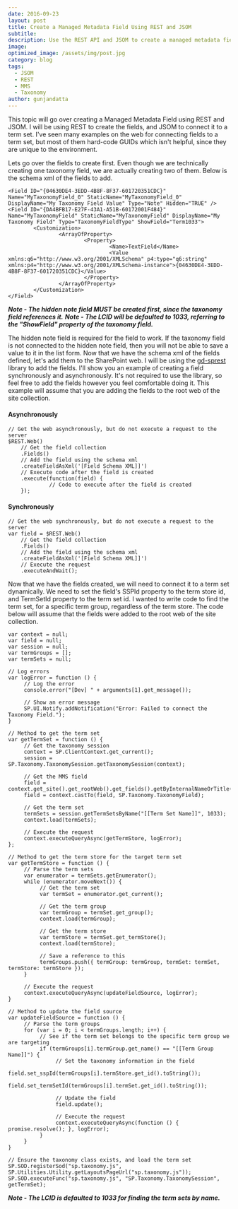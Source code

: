 ```yaml
---
date: 2016-09-23
layout: post
title: Create a Managed Metadata Field Using REST and JSOM
subtitle:
description: Use the REST API and JSOM to create a managed metadata field.
image:
optimized_image: /assets/img/post.jpg
category: blog
tags:
  - JSOM
  - REST
  - MMS
  - Taxonomy
author: gunjandatta
---
```


This topic will go over creating a Managed Metadata Field using REST and JSOM. I will be using REST to create the fields, and JSOM to connect it to a term set. I've seen many examples on the web for connecting fields to a term set, but most of them hard-code GUIDs which isn't helpful, since they are unique to the environment.

Lets go over the fields to create first. Even though we are technically creating one taxonomy field, we are actually creating two of them. Below is the schema xml of the fields to add.

```
<Field ID="{04630DE4-3EDD-4B8F-8F37-601720351CDC}" Name="MyTaxonomyField_0" StaticName="MyTaxonomyField_0" DisplayName="My Taxonomy Field Value" Type="Note" Hidden="TRUE" />
<Field ID="{DA4BFB17-E27F-43A1-A51B-60172001F484}" Name="MyTaxonomyField" StaticName="MyTaxonomyField" DisplayName="My Taxonomy Field" Type="TaxonomyFieldType" ShowField="Term1033">
        <Customization>
                <ArrayOfProperty>
                        <Property>
                                <Name>TextField</Name>
                                <Value xmlns:q6="http://www.w3.org/2001/XMLSchema" p4:type="q6:string" xmlns:p4="http://www.w3.org/2001/XMLSchema-instance">{04630DE4-3EDD-4B8F-8F37-601720351CDC}</Value>
                        </Property>
                </ArrayOfProperty>
        </Customization>
</Field>

```

**_Note - The hidden note field MUST be created first, since the taxonomy field references it._** **_Note - The LCID will be defaulted to 1033, referring to the "ShowField" property of the taxonomy field._**

The hidden note field is required for the field to work. If the taxonomy field is not connected to the hidden note field, then you will not be able to save a value to it in the list form. Now that we have the schema xml of the fields defined, let's add them to the SharePoint web. I will be using the [gd-sprest](https://gunjandatta.github.io/sprest) library to add the fields. I'll show you an example of creating a field synchronously and asynchronously. It's not required to use the library, so feel free to add the fields however you feel comfortable doing it. This example will assume that you are adding the fields to the root web of the site collection.

#### Asynchronously

```
// Get the web asynchronously, but do not execute a request to the server
$REST.Web()
    // Get the field collection
    .Fields()
    // Add the field using the schema xml
    .createFieldAsXml('[Field Schema XML]]')
    // Execute code after the field is created
    .execute(function(field) {
             // Code to execute after the field is created
    });

```

#### Synchronously

```
// Get the web synchronously, but do not execute a request to the server
var field = $REST.Web()
    // Get the field collection
    .Fields()
    // Add the field using the schema xml
    .createFieldAsXml('[Field Schema XML]]')
    // Execute the request
    .executeAndWait();

```

Now that we have the fields created, we will need to connect it to a term set dynamically. We need to set the field's SSPId property to the term store id, and TermSetId property to the term set id. I wanted to write code to find the term set, for a specific term group, regardless of the term store. The code below will assume that the fields were added to the root web of the site collection.

```
var context = null;
var field = null;
var session = null;
var termGroups = [];
var termSets = null;

// Log errors
var logError = function () {
     // Log the error
     console.error("[Dev] " + arguments[1].get_message());

     // Show an error message
     SP.UI.Notify.addNotification("Error: Failed to connect the Taxonomy Field.");
}

// Method to get the term set
var getTermSet = function () {
     // Get the taxonomy session
     context = SP.ClientContext.get_current();
     session = SP.Taxonomy.TaxonomySession.getTaxonomySession(context);

     // Get the MMS field
     field = context.get_site().get_rootWeb().get_fields().getByInternalNameOrTitle("MyTaxonomyField");
     field = context.castTo(field, SP.Taxonomy.TaxonomyField);

     // Get the term set
     termSets = session.getTermSetsByName("[[Term Set Name]]", 1033);
     context.load(termSets);

     // Execute the request
     context.executeQueryAsync(getTermStore, logError);
};

// Method to get the term store for the target term set
var getTermStore = function () {
     // Parse the term sets
     var enumerator = termSets.getEnumerator();
     while (enumerator.moveNext()) {
          // Get the term set
          var termSet = enumerator.get_current();

          // Get the term group
          var termGroup = termSet.get_group();
          context.load(termGroup);

          // Get the term store
          var termStore = termSet.get_termStore();
          context.load(termStore);

          // Save a reference to this
          termGroups.push({ termGroup: termGroup, termSet: termSet, termStore: termStore });
     }

     // Execute the request
     context.executeQueryAsync(updateFieldSource, logError);
}

// Method to update the field source
var updateFieldSource = function () {
     // Parse the term groups
     for (var i = 0; i < termGroups.length; i++) {
          // See if the term set belongs to the specific term group we are targeting
          if (termGroups[i].termGroup.get_name() == "[[Term Group Name]]") {
               // Set the taxonomy information in the field
               field.set_sspId(termGroups[i].termStore.get_id().toString());
               field.set_termSetId(termGroups[i].termSet.get_id().toString());

               // Update the field
               field.update();

               // Execute the request
               context.executeQueryAsync(function () { promise.resolve(); }, logError);
          }
     }
}

// Ensure the taxonomy class exists, and load the term set
SP.SOD.registerSod("sp.taxonomy.js", SP.Utilities.Utility.getLayoutsPageUrl("sp.taxonomy.js"));
SP.SOD.executeFunc("sp.taxonomy.js", "SP.Taxonomy.TaxonomySession", getTermSet);

```

**_Note - The LCID is defaulted to 1033 for finding the term sets by name._**

